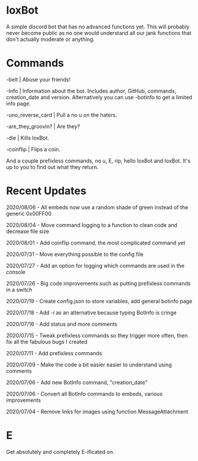 # IoxBot
A simple discord bot that has no advanced functions yet. This will probably never become public as no one would understand all our jank functions that don't actually moderate or anything.

# Commands
-belt | Abuse your friends!

-Info | Information about the bot. Includes author, GitHub, commands, creation_date and version. Alternatively you can use -botinfo to get a limited info page.

-uno_reverse_card | Pull a no u on the haters.

-are_they_groovin? | Are they?

-die | Kills IoxBot.

-coinflip | Flips a coin.

And a couple prefixless commands, no u, E, rip, hello IoxBot and IoxBot. It's up to you to find out what they return.

# Recent Updates
2020/08/06 - All embeds now use a random shade of green instead of the generic 0x00FF00

2020/08/04 - Move command logging to a function to clean code and decrease file size

2020/08/01 - Add coinflip command, the most complicated command yet

2020/07/31 - Move everything possible to the config file

2020/07/27 - Add an option for logging which commands are used in the console

2020/07/26 - Big code improvements such as putting prefixless commands in a switch

2020/07/19 - Create config.json to store variables, add general botinfo page

2020/07/18 - Add -i as an alternative because typing BotInfo is cringe

2020/07/16 - Add status and more comments 

2020/07/15 - Tweak prefixless commands so they trigger more often, then fix all the fabulous bugs I created

2020/07/11 - Add prefixless commands

2020/07/09 - Make the code a bit easier easier to understand using comments

2020/07/06 - Add new BotInfo command, "creation_date"

2020/07/06 - Convert all BotInfo commands to embeds, various improvements

2020/07/04 - Remove links for images using function MessageAttachment

# E
Get absolutely and completely E-ificated on.